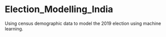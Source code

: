 # Election_Modelling_India
 Using census demographic data to model the 2019 election using machine learning. 
